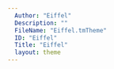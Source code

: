 ```yaml
---
  Author: "Eiffel"
  Description: ""
  FileName: "Eiffel.tmTheme"
  ID: "Eiffel"
  Title: "Eiffel"
  layout: theme
---
```

  